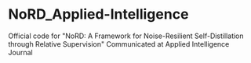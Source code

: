 # NoRD_Applied-Intelligence
Official code for "NoRD: A Framework for Noise-Resilient Self-Distillation through Relative Supervision" Communicated at Applied Intelligence Journal
